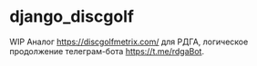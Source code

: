 # django_disсgolf

WIP
Аналог https://discgolfmetrix.com/ для РДГА, логическое продолжение телеграм-бота https://t.me/rdgaBot. 
